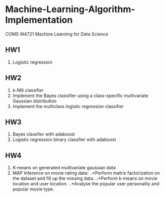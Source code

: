 # Machine-Learning-Algorithm-Implementation
COMS W4721 Machine Learning for Data Science

## HW1
1. Logistic regression

## HW2
1. k-NN classifier
2. Implement the Bayes classifier using a class-specific multivariate Gaussian distribution
3. Implement the multiclass logistic regression classifier

## HW3
1. Bayes classfier with adaboost
2. Logistic regression binary classfier with adaboost

## HW4
1. K-means on generated multivariate gaussian data
2. MAP Inference on movie rating data:
..*Perform matrix factorization on the dataset and fill up the missing data.
..*Perform k-means on movie location and user location.
..*Analyse the popular user personality and popular movie type.
